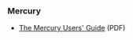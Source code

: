 ### Mercury

* [The Mercury Users' Guide](http://www.mercurylang.org/information/doc-release/user_guide.pdf) (PDF)

